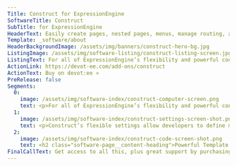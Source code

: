 ```yaml
---
Title: Construct for ExpressionEngine
SoftwareTitle: Construct
SubTitle: for ExpressionEngine
HeaderText: Easily create pages, nested pages, menus, manage routing, and more!
Template: _software/about
HeaderBackgroundImage: /assets/img/banners/construct-hero-bg.jpg
ListingImage: /assets/img/software-listing/construct-listing-screen.jpg
ListingText: For all of ExpressionEngine’s flexibility and powerful content management, there has not traditionally been a good way to manage stand-alone pages or create flexible menu systems that developers and content managers alike can both use with ease. Construct solves both of these problems.
ActionLink: https://devot-ee.com/add-ons/construct
ActionText: Buy on devot:ee »
PreRelease: false
Segments:
  0:
    image: /assets/img/software-index/construct-computer-screen.png
    text: <p>For all of ExpressionEngine’s flexibility and powerful content management, there has not traditionally been a good way to manage stand-alone pages or create flexible menu systems that developers and content managers alike can both use with ease. Construct solves both of these problems.</p><p>Each Construct node has the option of both routing to a template, and outputting a menu structure in template tags.</p><p>Construct can also have multiple trees to fit many different content, page, and menu scenarios. But Construct doesn’t stop there.</p>
  1:
    image: /assets/img/software-index/construct-settings-screen-shot.png
    text: <p>Construct’s flexible settings allow developers to define member groups that have access to settings, or that are allowed to add trees.</p><p>You can also disable routing altogether if you only want to make menus.</p><p>And Construct’s master template preferences allow developers to associate ExpressionEngine templates with specific channels so that you can be sure the template chosen will fit the entry fields.</p><p>The template preferences also serve the purpose of giving your templates friendlier names so your clients won’t be confused and so you can use ExpressionEngine’s “hidden templates” feature.</p>
  2:
    image: /assets/img/software-index/construct-code-screen-shot.png
    text: <h2 class="software-page__content-heading">Powerful Template Tags</h2><p>Construct’s template tags make no assumptions. In true ExpressionEngine style, Construct is purely BYOM (bring your own markup). You determine what your site looks like, not Construct.</p><p>The <code>{construct:children}</code> tag ensures that your nested nodes will be placed exactly where they should be.</p><p>Construct puts the power in your hands.</p>
FinalCallText: Get access to all this, plus great support by purchasing a site license!
---
```

